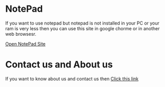 # NotePad
If you want to use notepad but notepad is not installed in your PC or your ram is very less then you can use this site in google chorme or in another web browsesr.

[Open NotePad Site](https://muhammedraiyaan2.github.io/NotePad)
# Contact us and About us
If you want to know about us and contact us then [Click this link](https://muhammedraiyaan2.github.io/Profile)
